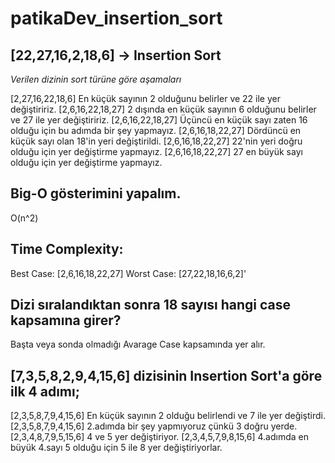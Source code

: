 # patikaDev_insertion_sort

## [22,27,16,2,18,6] -> Insertion Sort
*Verilen dizinin sort türüne göre aşamaları*

[2,27,16,22,18,6] En küçük sayının 2 olduğunu belirler ve 22 ile yer değiştiririz.
[2,6,16,22,18,27] 2 dışında en küçük sayının 6 olduğunu belirler ve 27 ile yer değiştiririz.
[2,6,16,22,18,27] Üçüncü en küçük sayı zaten 16 olduğu için bu adımda bir şey yapmayız.
[2,6,16,18,22,27] Dördüncü en küçük sayı olan 18'in yeri değiştirildi.
[2,6,16,18,22,27] 22'nin yeri doğru olduğu için yer değiştirme yapmayız.
[2,6,16,18,22,27] 27 en büyük sayı olduğu için yer değiştirme yapmayız.

## Big-O gösterimini yapalım.
O(n^2)

## Time Complexity: 
Best Case: [2,6,16,18,22,27]
Worst Case: [27,22,18,16,6,2]'

## Dizi sıralandıktan sonra 18 sayısı hangi case kapsamına girer? 
Başta veya sonda olmadığı Avarage Case kapsamında yer alır.

## [7,3,5,8,2,9,4,15,6] dizisinin Insertion Sort'a göre ilk 4 adımı;

[2,3,5,8,7,9,4,15,6] En küçük sayının 2 olduğu belirlendi ve 7 ile yer değiştirdi.
[2,3,5,8,7,9,4,15,6] 2.adımda bir şey yapmıyoruz çünkü 3 doğru yerde.
[2,3,4,8,7,9,5,15,6] 4 ve 5 yer değiştiriyor.
[2,3,4,5,7,9,8,15,6] 4.adımda en büyük 4.sayı 5 olduğu için 5 ile 8 yer değiştiriyorlar.


